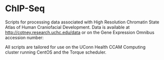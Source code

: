 # ChIP-Seq

Scripts for processing data associated with High Resolution Chromatin State Atlas of Human Craniofacial Development.
Data is available at http://cotney.research.uchc.edu/data or on the Gene Expression Omnibus accession number:

All scripts are tailored for use on the UConn Health CCAM Computing cluster running CentOS and the Torque scheduler.  